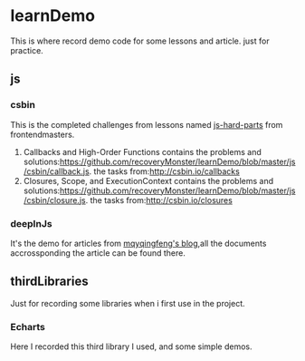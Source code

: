 # learnDemo
This is where record demo code for some lessons and article. just for practice.

## js

### csbin

This is the completed challenges from lessons named [js-hard-parts](https://frontendmasters.com/courses/javascript-hard-parts/) from frontendmasters.

1. Callbacks and High-Order Functions contains the problems and solutions:https://github.com/recoveryMonster/learnDemo/blob/master/js/csbin/callback.js. the tasks from:http://csbin.io/callbacks
2.  Closures, Scope, and ExecutionContext contains the problems and solutions:https://github.com/recoveryMonster/learnDemo/blob/master/js/csbin/closure.js. the tasks from:http://csbin.io/closures

### deepInJs

It's the demo for articles from [mqyqingfeng's blog](https://github.com/mqyqingfeng/Blog),all the documents accrossponding the article can be found there.

## thirdLibraries

Just for recording some libraries when i first use in the project.

### Echarts

Here I recorded this third library I used, and some simple demos.